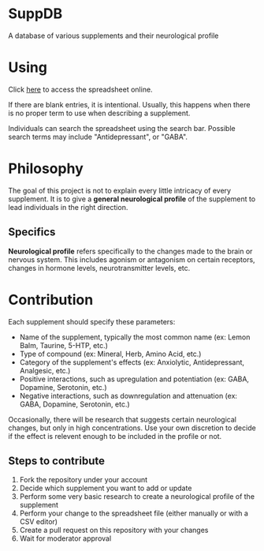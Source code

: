 # SuppDB
A database of various supplements and their neurological profile

# Using
Click [here](https://github.com/tytydraco/SuppDB/blob/main/Supplements.csv) to access the spreadsheet online.

If there are blank entries, it is intentional. Usually, this happens when there is no proper term to use when describing a supplement.

Individuals can search the spreadsheet using the search bar. Possible search terms may include "Antidepressant", or "GABA".

# Philosophy
The goal of this project is not to explain every little intricacy of every supplement. It is to give a **general neurological profile** of the supplement to lead individuals in the right direction.

## Specifics
**Neurological profile** refers specifically to the changes made to the brain or nervous system. This includes agonism or antagonism on certain receptors, changes in hormone levels, neurotransmitter levels, etc.

# Contribution
Each supplement should specify these parameters:

- Name of the supplement, typically the most common name (ex: Lemon Balm, Taurine, 5-HTP, etc.)
- Type of compound (ex: Mineral, Herb, Amino Acid, etc.)
- Category of the supplement's effects (ex: Anxiolytic, Antidepressant, Analgesic, etc.)
- Positive interactions, such as upregulation and potentiation (ex: GABA, Dopamine, Serotonin, etc.)
- Negative interactions, such as downregulation and attenuation (ex: GABA, Dopamine, Serotonin, etc.)

Occasionally, there will be research that suggests certain neurological changes, but only in high concentrations. Use your own discretion to decide if the effect is relevent enough to be included in the profile or not.

## Steps to contribute
1. Fork the repository under your account
2. Decide which supplement you want to add or update
3. Perform some very basic research to create a neurological profile of the supplement
4. Perform your change to the spreadsheet file (either manually or with a CSV editor)
5. Create a pull request on this repository with your changes
6. Wait for moderator approval
